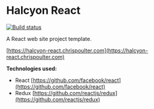 # Halcyon React

[![Build status](https://ci.appveyor.com/api/projects/status/j070golbldar3dls?svg=true)](https://ci.appveyor.com/project/chrispoulter/halcyon-react)

A React web site project template.

[https://halcyon-react.chrispoulter.com](https://halcyon-react.chrispoulter.com)

**Technologies used:**

-   React
    [https://github.com/facebook/react](https://github.com/facebook/react)
-   Redux
    [https://github.com/reactjs/redux](https://github.com/reactjs/redux)
